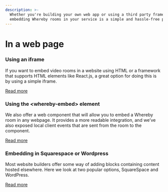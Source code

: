 ```yaml
---
description: >-
  Whether you're building your own web app or using a third party framework,
  embedding Whereby rooms in your service is a simple and hassle-free process.
---
```


# In a web page

### Using an iframe

If you want to embed video rooms in a website using HTML or a framework that supports HTML elements like React.js, a great option for doing this is by using a simple iframe.

[Read more](using-an-iframe.md)

### Using the \<whereby-embed> element

We also offer a web component that will allow you to embed a Whereby room in any webpage. It provides a more readable integration, and we’ve also exposed local client events that are sent from the room to the component.

[Read more](using-the-whereby-embed-element.md)

### Embedding in Squarespace or Wordpress

Most website builders offer some way of adding blocks containing content hosted elsewhere. Here we look at two popular options, SquareSpace and WordPress.

[Read more](embedding-in-squarespace-or-wordpress.md)

